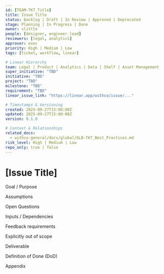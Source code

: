 ```yaml
---
id: [TEAM-TKT_Title]
title: Issue Title
status: Backlog | Draft | In Review | Approved | Deprecated
stage: Planning | In Progress | Done
owner: slittle
people: [designer, engineer_lead]
reviewers: [legal, analytics]
approver: exec
priority: High | Medium | Low
tags: [ticket, workflow, linear]

# Linear Hierarchy
team: Legal | Product | Analytics | Data | Shelf | Asset Management
super_initiative: "TBD"
initiative: "TBD"
project: "TBD"
milestone: "TBD"
requirement: "TBD"
linear_issue_link: "https://linear.app/withco/issue/..."

# Timestamps & Versioning
created: 2025-09-27T15:00:00Z
updated: 2025-09-27T15:00:00Z
version: 0.1.0

# Context & Relationships
related_docs:
  - withco-general/docs/global/GLB-TKT_Best_Practices.md
risk_level: High | Medium | Low
repo_only: true | false
---
```


# [Issue Title]

Goal / Purpose

Assumptions

Open Questions

Inputs / Dependencies

Feedback requirements

Explicitly out of scope

Deliverable

Definition of Done (DoD)

Appendix
